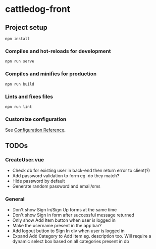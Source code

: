 # cattledog-front

## Project setup
```
npm install
```

### Compiles and hot-reloads for development
```
npm run serve
```

### Compiles and minifies for production
```
npm run build
```

### Lints and fixes files
```
npm run lint
```

### Customize configuration
See [Configuration Reference](https://cli.vuejs.org/config/).

## TODOs

### CreateUser.vue
+ Check db for existing user in back-end then return error to client(?)
+ Add password validation to form eg. do they match?
+ Hide password by default
+ Generate random password and email/sms

### General
+ Don't show Sign In/Sign Up forms at the same time
+ Don't show Sign In form after successful message returned
+ Only show Add Item button when user is logged in
+ Make the username present in the app bar?
+ Add logout button to Sign In div when user is logged in
+ Expand Add Category to Add Item eg. description too. Will require a dynamic select box based on all categories present in db


